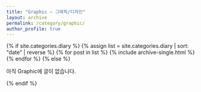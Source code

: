 ```yaml
---
title: "Graphic — 그래픽/디자인"
layout: archive
permalink: /category/graphic/
author_profile: true
---
```


{% if site.categories.diary %}
  {% assign list = site.categories.diary | sort: "date" | reverse %}
  {% for post in list %}
    {% include archive-single.html %}
  {% endfor %}
{% else %}
  <p>아직 Graphic에 글이 없습니다.</p>
{% endif %}
